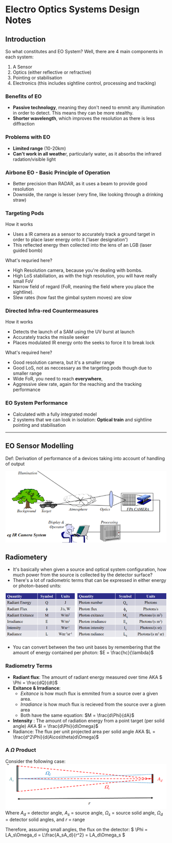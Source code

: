 # Electro Optics Systems Design Notes

## Introduction

So what constitutes and EO System? Well, there are 4 main components in each system:

1. A Sensor
2. Optics (either reflective or refractive)
3. Pointing or stabilisation
4. Electronics (this includes sightline control, processing and tracking)

### Benefits of EO
- **Passive technology**, meaning they don't need to emmit any illumination in order to detect. This means they can be more stealthy.
- **Shorter wavelength**, which improves the resolution as there is less diffraction

### Problems with EO
- **Limited range** (10-20km)
- **Can't work in all weathe**r, particularly water, as it absorbs the infrared radation/visible light

### Airbone EO - Basic Principle of Operation
- Better precision than RADAR, as it uses a beam to provide good resolution
- Downside, the range is lesser (very fine, like looking through a drinking straw)

### Targeting Pods

How it works
- Uses a IR camera as a sensor to accurately track a ground target in order to place laser energy onto it ('laser designation')
- This reflected energy then collected into the lens of an LGB (laser guided bomb)

What's requried here?
- High Resolution camera,  because you're dealing with bombs. 
- High LoS stabiliation, as with the high resolution, you will have really small FoV   
- Narrow field of regard (FoR, meaning the field where you place the sightline). 
- Slew rates (how fast the gimbal system moves) are slow

### Directed Infra-red Countermeasures
How it works
- Detects the launch of a SAM using the UV burst at launch
- Accurately tracks the missile seeker
- Places modulated IR energy onto the seeks to force it to break lock

What's required here?
- Good resolution camera, but it's a smaller range
- Good LoS, not as neccessary as the targeting pods though due to smaller range
- Wide FoR, you need to reach **everywhere**,
- Aggressive slew rate, again for the reaching and the tracking performance

### EO System Performance
- Calculated with a fully integrated model
- 2 systems that we can look in isolation: **Optical train** and sightline pointing and stabilisation

___

## EO Sensor Modelling
Def:  Derivation of performance of a devices taking into account of handling of output

![EO Model](images/EOModelDiag.png)

## Radiometery
- It's basically when given a source and optical system configuration, how much power from the source is collected by the detector surface?
- There's a lot of radiometric terms that can be expressed in either energy or photon-based units:

![Radiometry Table](images/RadiometryTable.png)

- You can convert between the two unit bases by remembering that the amount of energy contained per photon:
$E = \frac{hc}{\lambda}$

### Radiometry Terms

- **Radiant flux**: The amount of radiant energy measured over time
     AKA $ \Phi = \frac{dQ}{dt}$
- **Exitance & Irradiance**:      
    - *Exitance* is how much flux is emmited from a source over a given area.
    - *Irradiance* is how much flux is recieved from the source over a given area
    - Both have the same equation: $M = \frac{d\Phi}{dA}$
- **Intensity** : The amount of radiation energy from a point target (per solid angle) AKA $I = \frac{d\Phi}{d\Omega}$
- Radiance: The flux per unit projected area per solid angle AKA $L = \frac{d^2\Phi}{d(A\cos\theta)d\Omega}$ 

### A $\Omega$ Product
Consider the following case:
![AOmegaProductAngle](images/APhiProduct.png)
Where $A_d$ = detector angle, $A_s$ = source angle, $\Omega_s$ = source solid angle, $\Omega_d$ = detector solid angles, and $r$ = range

Therefore, assuming small angles, the flux on the detector: 
$ \Phi = LA_s\Omega_d = L\frac{A_sA_d}{r^2} = LA_d\Omega_s $ 